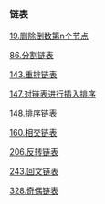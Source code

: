 ### 链表

<a href="all_note/19. 删除倒数第n个节点.md">19.删除倒数第n个节点</a>

<a href="all_note/86.分割链表.md">86.分割链表</a> 

<a href="all_note/143. 重排链表.md">143.重排链表</a> 

<a href="all_note/147.对链表进行插入排序.md">147.对链表进行插入排序</a>

<a href="all_note/148.排序链表.md">148.排序链表</a>

<a href="all_note/160.相交链表.md">160.相交链表</a>

<a href="all_note/206.反转链表.md">206.反转链表</a> 

<a href="all_note/234. 回文链表.md">243.回文链表</a> 

<a href="all_note/328. 奇偶链表.md">328.奇偶链表</a>